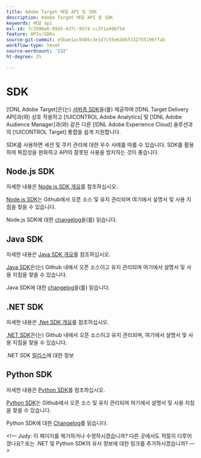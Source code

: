 ```yaml
---
title: Adobe Target 배달 API 및 SDK
description: Adobe Target 배달 API 및 SDK
keywords: 배달 api
exl-id: fc3996e6-8945-437c-9574-cc3f1a406f54
feature: APIs/SDKs
source-git-commit: e5bae1ac9485c3e1d7c55e6386f332755196ffab
workflow-type: tm+mt
source-wordcount: '232'
ht-degree: 2%

---
```


# SDK

[!DNL Adobe Target]은(는) [서버측 SDK](../../implement/server-side/server-side-overview.md)을(를) 제공하여 [!DNL Target Delivery API]과(와) 상호 작용하고 [!UICONTROL Adobe Analytics] 및 [!DNL Adobe Audience Manager]과(와) 같은 다른 [!DNL Adobe Experience Cloud] 솔루션과의 [!UICONTROL Target] 통합을 쉽게 지원합니다.

SDK를 사용하면 세션 및 쿠키 관리에 대한 우수 사례를 따를 수 있습니다. SDK를 활용하여 복잡성을 완화하고 API의 잘못된 사용을 방지하는 것이 좋습니다.

## Node.js SDK

자세한 내용은 [Node.js SDK 개요](/help/dev/implement/server-side/node-js/overview.md)를 참조하십시오.

[Node.js SDK](https://github.com/adobe/target-nodejs-sdk)는 Github에서 오픈 소스 및 유지 관리되며 여기에서 설명서 및 사용 지침을 찾을 수 있습니다.

Node.js SDK에 대한 [changelog](https://github.com/adobe/target-nodejs-sdk/blob/main/CHANGELOG.md)을(를) 읽습니다.

## Java SDK

자세한 내용은 [Java SDK 개요](/help/dev/implement/server-side/java/overview.md)를 참조하십시오.

[Java SDK](https://github.com/adobe/target-java-sdk)은(는) Github 내에서 오픈 소스이고 유지 관리되며 여기에서 설명서 및 사용 지침을 찾을 수 있습니다.

Java SDK에 대한 [changelog](https://github.com/adobe/target-java-sdk/blob/main/CHANGELOG.md)을(를) 읽습니다.

## .NET SDK

자세한 내용은 [.Net SDK 개요](/help/dev/implement/server-side/net/overview.md)를 참조하십시오.

[.NET SDK](https://github.com/adobe/target-dotnet-sdk)은(는) Github 내에서 오픈 소스이고 유지 관리되며, 여기에서 설명서 및 사용 지침을 찾을 수 있습니다.

.NET SDK [릴리스](https://github.com/adobe/target-dotnet-sdk/releases)에 대한 정보

## Python SDK

자세한 내용은 [Python SDK](/help/dev/implement/server-side/python/overview.md)를 참조하십시오.

[Python SDK](https://github.com/adobe/target-python-sdk)는 Github에서 오픈 소스 및 유지 관리되며 여기에서 설명서 및 사용 지침을 찾을 수 있습니다.

Python SDK에 대한 [Changelog](https://github.com/adobe/target-python-sdk/blob/master/CHANGELOG.md)를 읽습니다.

&lt;!— Judy: 이 페이지를 제거하거나 수정하시겠습니까? 다른 곳에서도 적절히 다루어졌나요? 또는 .NET 및 Python SDK의 유사 정보에 대한 링크를 추가하시겠습니까? —>
